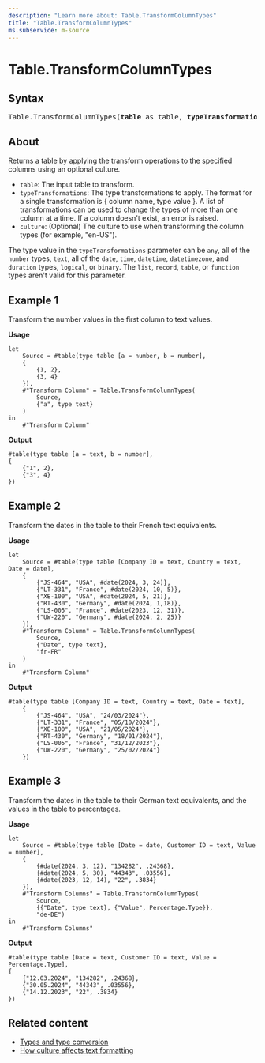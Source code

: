 ```yaml
---
description: "Learn more about: Table.TransformColumnTypes"
title: "Table.TransformColumnTypes"
ms.subservice: m-source
---
```

# Table.TransformColumnTypes

## Syntax

<pre>
Table.TransformColumnTypes(<b>table</b> as table, <b>typeTransformations</b> as list, optional <b>culture</b> as nullable text) as table
</pre>
  
## About

Returns a table by applying the transform operations to the specified columns using an optional culture.

* `table`: The input table to transform.
* `typeTransformations`: The type transformations to apply. The format for a single transformation is { column name, type value }. A list of transformations can be used to change the types of more than one column at a time. If a column doesn't exist, an error is raised.
* `culture`: (Optional) The culture to use when transforming the column types (for example, "en-US").

The type value in the `typeTransformations` parameter can be `any`, all of the `number` types, `text`, all of the `date`, `time`, `datetime`, `datetimezone`, and `duration` types, `logical`, or `binary`. The `list`, `record`, `table`, or `function` types aren't valid for this parameter.

## Example 1

Transform the number values in the first column to text values.

**Usage**

```powerquery-m
let
    Source = #table(type table [a = number, b = number],
    {
        {1, 2},
        {3, 4}
    }),
    #"Transform Column" = Table.TransformColumnTypes(
        Source, 
        {"a", type text}
    )
in
    #"Transform Column"
```

**Output**

```powerquery-m
#table(type table [a = text, b = number],
{
    {"1", 2},
    {"3", 4}
})
```

## Example 2

Transform the dates in the table to their French text equivalents.

**Usage**

```powerquery-m
let
    Source = #table(type table [Company ID = text, Country = text, Date = date],
    {
        {"JS-464", "USA", #date(2024, 3, 24)},
        {"LT-331", "France", #date(2024, 10, 5)},
        {"XE-100", "USA", #date(2024, 5, 21)},
        {"RT-430", "Germany", #date(2024, 1,18)},
        {"LS-005", "France", #date(2023, 12, 31)},
        {"UW-220", "Germany", #date(2024, 2, 25)}
    }),
    #"Transform Column" = Table.TransformColumnTypes(
        Source,
        {"Date", type text},
        "fr-FR"
    )
in
    #"Transform Column"
```

**Output**

```powerquery-m
#table(type table [Company ID = text, Country = text, Date = text],
    {
        {"JS-464", "USA", "24/03/2024"},
        {"LT-331", "France", "05/10/2024"},
        {"XE-100", "USA", "21/05/2024"},
        {"RT-430", "Germany", "18/01/2024"},
        {"LS-005", "France", "31/12/2023"},
        {"UW-220", "Germany", "25/02/2024"}
    })
```

## Example 3

Transform the dates in the table to their German text equivalents, and the values in the table to percentages.

**Usage**

```powerquery-m
let
    Source = #table(type table [Date = date, Customer ID = text, Value = number],
    {
        {#date(2024, 3, 12), "134282", .24368},
        {#date(2024, 5, 30), "44343", .03556},
        {#date(2023, 12, 14), "22", .3834}
    }),
    #"Transform Columns" = Table.TransformColumnTypes(
        Source, 
        {{"Date", type text}, {"Value", Percentage.Type}},
        "de-DE") 
in
    #"Transform Columns"
```

**Output**

```powerquery-m
#table(type table [Date = text, Customer ID = text, Value = Percentage.Type],
{
    {"12.03.2024", "134282", .24368},
    {"30.05.2024", "44343", .03556},
    {"14.12.2023", "22", .3834}
})
```
   
## Related content

* [Types and type conversion](type-conversion.md)
* [How culture affects text formatting](how-culture-affects-text-formatting.md)
